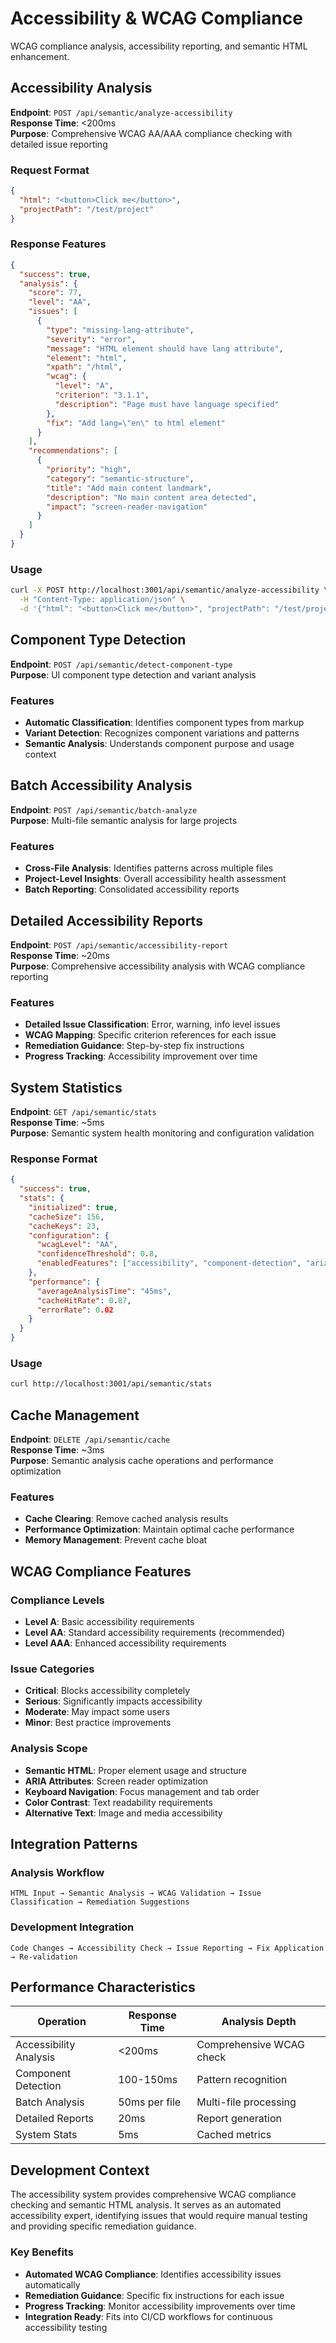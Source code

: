 # Accessibility & WCAG Compliance

WCAG compliance analysis, accessibility reporting, and semantic HTML enhancement.

## Accessibility Analysis

**Endpoint**: `POST /api/semantic/analyze-accessibility`  
**Response Time**: <200ms  
**Purpose**: Comprehensive WCAG AA/AAA compliance checking with detailed issue reporting

### Request Format

```json
{
  "html": "<button>Click me</button>",
  "projectPath": "/test/project"
}
```

### Response Features

```json
{
  "success": true,
  "analysis": {
    "score": 77,
    "level": "AA",
    "issues": [
      {
        "type": "missing-lang-attribute",
        "severity": "error",
        "message": "HTML element should have lang attribute",
        "element": "html",
        "xpath": "/html",
        "wcag": {
          "level": "A",
          "criterion": "3.1.1",
          "description": "Page must have language specified"
        },
        "fix": "Add lang=\"en\" to html element"
      }
    ],
    "recommendations": [
      {
        "priority": "high",
        "category": "semantic-structure",
        "title": "Add main content landmark",
        "description": "No main content area detected",
        "impact": "screen-reader-navigation"
      }
    ]
  }
}
```

### Usage

```bash
curl -X POST http://localhost:3001/api/semantic/analyze-accessibility \
  -H "Content-Type: application/json" \
  -d '{"html": "<button>Click me</button>", "projectPath": "/test/project"}'
```

## Component Type Detection

**Endpoint**: `POST /api/semantic/detect-component-type`  
**Purpose**: UI component type detection and variant analysis

### Features

- **Automatic Classification**: Identifies component types from markup
- **Variant Detection**: Recognizes component variations and patterns
- **Semantic Analysis**: Understands component purpose and usage context

## Batch Accessibility Analysis

**Endpoint**: `POST /api/semantic/batch-analyze`  
**Purpose**: Multi-file semantic analysis for large projects

### Features

- **Cross-File Analysis**: Identifies patterns across multiple files
- **Project-Level Insights**: Overall accessibility health assessment
- **Batch Reporting**: Consolidated accessibility reports

## Detailed Accessibility Reports

**Endpoint**: `POST /api/semantic/accessibility-report`  
**Response Time**: ~20ms  
**Purpose**: Comprehensive accessibility analysis with WCAG compliance reporting

### Features

- **Detailed Issue Classification**: Error, warning, info level issues
- **WCAG Mapping**: Specific criterion references for each issue
- **Remediation Guidance**: Step-by-step fix instructions
- **Progress Tracking**: Accessibility improvement over time

## System Statistics

**Endpoint**: `GET /api/semantic/stats`  
**Response Time**: ~5ms  
**Purpose**: Semantic system health monitoring and configuration validation

### Response Format

```json
{
  "success": true,
  "stats": {
    "initialized": true,
    "cacheSize": 156,
    "cacheKeys": 23,
    "configuration": {
      "wcagLevel": "AA",
      "confidenceThreshold": 0.8,
      "enabledFeatures": ["accessibility", "component-detection", "aria-generation"]
    },
    "performance": {
      "averageAnalysisTime": "45ms",
      "cacheHitRate": 0.87,
      "errorRate": 0.02
    }
  }
}
```

### Usage

```bash
curl http://localhost:3001/api/semantic/stats
```

## Cache Management

**Endpoint**: `DELETE /api/semantic/cache`  
**Response Time**: ~3ms  
**Purpose**: Semantic analysis cache operations and performance optimization

### Features

- **Cache Clearing**: Remove cached analysis results
- **Performance Optimization**: Maintain optimal cache performance
- **Memory Management**: Prevent cache bloat

## WCAG Compliance Features

### Compliance Levels

- **Level A**: Basic accessibility requirements
- **Level AA**: Standard accessibility requirements (recommended)
- **Level AAA**: Enhanced accessibility requirements

### Issue Categories

- **Critical**: Blocks accessibility completely
- **Serious**: Significantly impacts accessibility
- **Moderate**: May impact some users
- **Minor**: Best practice improvements

### Analysis Scope

- **Semantic HTML**: Proper element usage and structure
- **ARIA Attributes**: Screen reader optimization
- **Keyboard Navigation**: Focus management and tab order
- **Color Contrast**: Text readability requirements
- **Alternative Text**: Image and media accessibility

## Integration Patterns

### Analysis Workflow

```
HTML Input → Semantic Analysis → WCAG Validation → Issue Classification → Remediation Suggestions
```

### Development Integration

```
Code Changes → Accessibility Check → Issue Reporting → Fix Application → Re-validation
```

## Performance Characteristics

| Operation              | Response Time | Analysis Depth           |
| ---------------------- | ------------- | ------------------------ |
| Accessibility Analysis | <200ms        | Comprehensive WCAG check |
| Component Detection    | 100-150ms     | Pattern recognition      |
| Batch Analysis         | 50ms per file | Multi-file processing    |
| Detailed Reports       | 20ms          | Report generation        |
| System Stats           | 5ms           | Cached metrics           |

## Development Context

The accessibility system provides comprehensive WCAG compliance checking and semantic HTML analysis. It serves as an automated accessibility expert, identifying issues that would require manual testing and providing specific remediation guidance.

### Key Benefits

- **Automated WCAG Compliance**: Identifies accessibility issues automatically
- **Remediation Guidance**: Specific fix instructions for each issue
- **Progress Tracking**: Monitor accessibility improvements over time
- **Integration Ready**: Fits into CI/CD workflows for continuous accessibility testing
